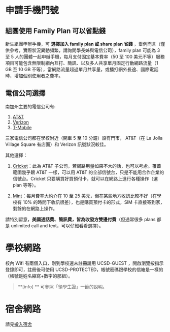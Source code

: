 # 申請手機門號

## 組團使用 Family Plan 可以省點錢
新生組團申辦手機，可 **選擇加入 family plan 或 share plan 省錢** ，舉例而言（僅供參考，實際狀況異動頻繁，請詢問學長姊與電信公司），family plan 可能為 3 至 5 人的團體一起申辦手機，每月支付固定基本費率（50 至 100 美元不等）服務項目可能包含無限制網內互打、簡訊、以及多人共享單月固定行動網路流量（1 GB 至 10 GB 不等），當網路流量超過單月共享量，或播打網外長途、國際電話時，增加個別使用者之費率。

## 電信公司選擇

南加州主要的電信公司有:
1. [AT&T](https://www.att.com/plans/wireless/)
2. [Verizon](https://www.verizon.com/plans/)
3. [T-Mobile](https://www.t-mobile.com/cell-phone-plans)

三家電信公司都在學校附近（開車 5 至 10 分鐘）設有門市， AT&T（在 La Jolla Village Square 有店面）和 Verizon 訊號狀況較佳。

其他選擇：
1. [Cricket](https://www.cricketwireless.com/)：此為 AT&T 子公司，若網路用量如果不大的話，也可以考慮。覆蓋範圍幾乎跟 AT&T 一樣，可以用 AT&T 的全部信號台，只是不能用合作企業的信號台。Cricket 只要購買好買預付卡，就可以在網路上進行各種操作（選 plan 等等）。

2. [Mint](https://www.mintmobile.com/)：每月費率大約介在 10 至 25 美元，但在某些地方收訊比較不好（在學校有 10% 的時間下收訊很差），也是購買預付卡的形式，SIM 卡直接寄到家，剩餘的在網路上操作。


請特別留意，**美國通話費、簡訊費，皆為收發方雙邊付費**（但通常很多 plans 都是 unlimited call and text，可以仔細看看選擇）。

# 學校網路

校內 Wifi 有兩個入口，剛到學校還未註冊請用 UCSD-GUEST ，開啟瀏覽按指示登錄即可，註冊後可使用 UCSD-PROTECTED，帳號密碼跟學校的信箱是一樣的（帳號是姓名縮寫+數字的那組）。
> **[info] **
> 可參照「領學生證」一節的說明。


# 宿舍網路
請見[搬入宿舍](/5_到美應辦手續/搬入宿舍.md)


